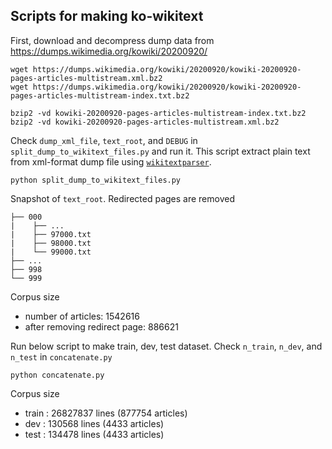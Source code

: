 ## Scripts for making ko-wikitext

First, download and decompress dump data from https://dumps.wikimedia.org/kowiki/20200920/

```
wget https://dumps.wikimedia.org/kowiki/20200920/kowiki-20200920-pages-articles-multistream.xml.bz2
wget https://dumps.wikimedia.org/kowiki/20200920/kowiki-20200920-pages-articles-multistream-index.txt.bz2

bzip2 -vd kowiki-20200920-pages-articles-multistream-index.txt.bz2
bzip2 -vd kowiki-20200920-pages-articles-multistream.xml.bz2
```

Check `dump_xml_file`, `text_root`, and `DEBUG` in `split_dump_to_wikitext_files.py` and run it.
This script extract plain text from xml-format dump file using [`wikitextparser`](https://pypi.org/project/wikitextparser/).

```
python split_dump_to_wikitext_files.py
```

Snapshot of `text_root`. Redirected pages are removed

```
├── 000
|    ├── ...
|    ├── 97000.txt
|    ├── 98000.txt
|    └── 99000.txt
├── ...
├── 998
└── 999
```

Corpus size
- number of articles: 1542616
- after removing redirect page: 886621

Run below script to make train, dev, test dataset. Check `n_train`, `n_dev`, and `n_test` in `concatenate.py`

```
python concatenate.py
```

Corpus size
- train : 26827837 lines (877754 articles)
- dev : 130568 lines (4433 articles)
- test : 134478 lines (4433 articles)
